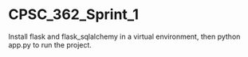 # CPSC_362_Sprint_1
Install flask and flask_sqlalchemy in a virtual environment, then python app.py to run the project. 
